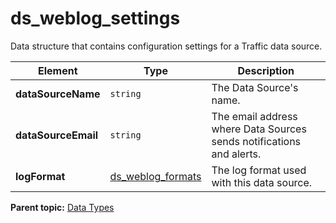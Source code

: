 # ds_weblog_settings

Data structure that contains configuration settings for a Traffic data source.

|Element|Type|Description|
|-------|----|-----------|
|**dataSourceName** |`string` | The Data Source's name. |
|**dataSourceEmail** |`string` | The email address where Data Sources sends notifications and alerts. |
|**logFormat** |[ds_weblog_formats](r_ds_weblog_formats.md#) | The log format used with this data source. |

**Parent topic:** [Data Types](../data_types/c_data_types.md)

